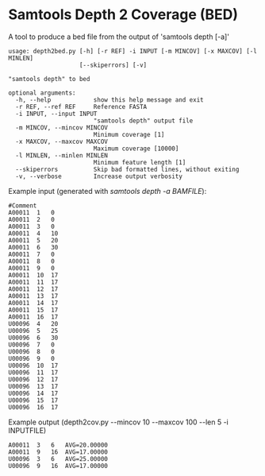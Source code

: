 # Samtools Depth 2 Coverage (BED)

A tool to produce a bed file from the output of 'samtools depth [-a]'

```
usage: depth2bed.py [-h] [-r REF] -i INPUT [-m MINCOV] [-x MAXCOV] [-l MINLEN]
                    [--skiperrors] [-v]

"samtools depth" to bed

optional arguments:
  -h, --help            show this help message and exit
  -r REF, --ref REF     Reference FASTA
  -i INPUT, --input INPUT
                        "samtools depth" output file
  -m MINCOV, --mincov MINCOV
                        Minimum coverage [1]
  -x MAXCOV, --maxcov MAXCOV
                        Maximum coverage [10000]
  -l MINLEN, --minlen MINLEN
                        Minimum feature length [1]
  --skiperrors          Skip bad formatted lines, without exiting
  -v, --verbose         Increase output verbosity

```
Example input (generated with _samtools depth -a BAMFILE_):
```
#Comment
A00011	1	0
A00011	2	0
A00011	3	0
A00011	4	10
A00011	5	20
A00011	6	30
A00011	7	0
A00011	8	0
A00011	9	0
A00011	10	17
A00011	11	17
A00011	12	17
A00011	13	17
A00011	14	17
A00011	15	17
A00011	16	17
U00096	4	20
U00096	5	25
U00096	6	30
U00096	7	0
U00096	8	0
U00096	9	0
U00096	10	17
U00096	11	17
U00096	12	17
U00096	13	17
U00096	14	17
U00096	15	17
U00096	16	17
```

Example output (depth2cov.py --mincov 10 --maxcov 100 --len 5 -i INPUTFILE)
```
A00011	3	6	AVG=20.00000
A00011	9	16	AVG=17.00000
U00096	3	6	AVG=25.00000
U00096	9	16	AVG=17.00000
```
